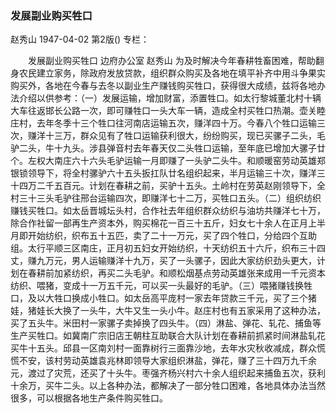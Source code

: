### 发展副业购买牲口
赵秀山
1947-04-02
第2版()
专栏：

　　发展副业购买牲口
    边府办公室  赵秀山
    为及时解决今年春耕牲畜困难，帮助翻身农民建立家务，除政府发放贷款，组织群众购买及各地在填平补齐中用斗争果实购买外，各地在今春与去冬以副业生产赚钱购买牲口，获得很大成绩，兹将各地办法介绍以供参考：（一）发展运输，增加财富，添置牲口。如太行黎城董北村十辆大车往返邯长公路一次，即可赚牲口一头大车一辆，造成全村买牲口热潮。壶关睦庄村，去年冬季十三个牲口往河南店运输五次，赚洋四十万。今春八个牲口运输三次，赚洋十三万，群众见有了牲口运输获利很大，纷纷购买，现已买骡子二头，毛驴二头，牛十九头。涉县弹音村去年春天仅二头牲口运输，至年底已增加大骡子廿个。左权大南庄六十六头毛驴运输一月即赚了一头驴二头牛。和顺暖窑劳动英雄郑银锁领导下，将全村骡驴六十五头扳扛队廿名组织起来，半月运输三十次，赚洋三十四万二千五百元。计划在春耕之前，买驴十五头。土岭村在劳英赵刚领导下，全村三十三头毛驴往邢台运输四次，即赚洋七十二万，买牲口五头。（二）组织纺织赚钱买牲口。如太岳晋城坛头村，合作社去年组织群众纺织与油坊共赚洋七十万，除合作社留一部再生产资本外，购买棉花一百三十五斤，妇女七十余人在正月上半月即开始纺织，织布五十五匹，卖了二十一万元，买了四个牲口，分给四个互助组。太行平顺三区南庄，正月初五妇女开始纺织，十天纺织五十六斤，织布三十四丈，赚九万元，男人运输赚洋十九万，买了一头骡子，因此大家纺织劲头更大，计划在春耕前加紧纺织，再买二头毛驴。和顺松烟基点劳动英雄张来成用一千元资本纺织、喂猪，变成十一万五千元，可以买一头最好的毛驴。（三）喂猪赚钱换牲口，及以大牲口换成小牲口。如太岳高平庞村一家去年贷款三千元，买了三个猪娃，猪娃长大换了一头牛，大牛又生一头小牛。赵庄村也有五家采用了这种办法，买了五头牛。米田村一家骡子卖掉换了四头牛。（四）淋盐、弹花、轧花、捕鱼等生产买牲口。如冀南广宗旧店王朝柱互助联合大队计划在春耕前抓紧时间淋盐轧花买牛十五头。邱县一区南刘村一面靠树行三面靠沙地，去年水灾秋收减成，群众慌慌不安，该村劳动英雄袁兆林即领导大家组织淋盐，弹花，赚了三十四万九千余元，渡过了灾荒，还买了十头牛。枣强齐杨兴村六十余人组织起来捕鱼五次，获利十余万，买牛二头。以上各种办法，都解决了一部分牲口困难，各地具体办法当然很多，可以根据各地生产条件购买牲口。
